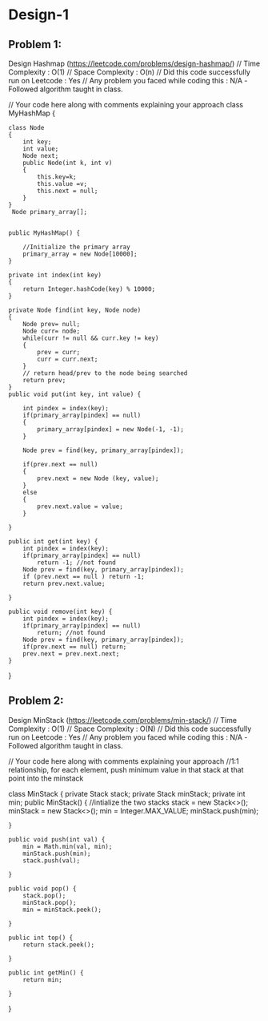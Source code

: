 # Design-1

## Problem 1:
Design Hashmap (https://leetcode.com/problems/design-hashmap/)
// Time Complexity : O(1)
// Space Complexity : O(n)
// Did this code successfully run on Leetcode : Yes
// Any problem you faced while coding this : N/A -Followed algorithm taught in class.



// Your code here along with comments explaining your approach
class MyHashMap {
   
    class Node
    {
        int key;
        int value;
        Node next;
        public Node(int k, int v)
        {
            this.key=k;
            this.value =v;
            this.next = null;
        }
    }
     Node primary_array[];
   
    
    public MyHashMap() {
        
        //Initialize the primary array
        primary_array = new Node[10000];
    }
    
    private int index(int key)
    {
        return Integer.hashCode(key) % 10000;
    }
    
    private Node find(int key, Node node)
    {
        Node prev= null;
        Node curr= node;
        while(curr != null && curr.key != key)
        {
            prev = curr;
            curr = curr.next;
        }
        // return head/prev to the node being searched
        return prev;
    }
    public void put(int key, int value) {
        
        int pindex = index(key);
        if(primary_array[pindex] == null)
        {
            primary_array[pindex] = new Node(-1, -1);
        }
        
        Node prev = find(key, primary_array[pindex]);
        
        if(prev.next == null)
        {
            prev.next = new Node (key, value);
        }
        else
        {
            prev.next.value = value;
        }
        
    }
    
    public int get(int key) {
        int pindex = index(key);
        if(primary_array[pindex] == null)
            return -1; //not found
        Node prev = find(key, primary_array[pindex]);
        if (prev.next == null ) return -1;
        return prev.next.value;
        
    }
    
    public void remove(int key) {
        int pindex = index(key);
        if(primary_array[pindex] == null)
            return; //not found
        Node prev = find(key, primary_array[pindex]);
        if(prev.next == null) return;
        prev.next = prev.next.next;
    }
}



## Problem 2:
Design MinStack (https://leetcode.com/problems/min-stack/)
// Time Complexity : O(1)
// Space Complexity : O(N)
// Did this code successfully run on Leetcode : Yes
// Any problem you faced while coding this : N/A -Followed algorithm taught in class.



// Your code here along with comments explaining your approach
//1:1 relationship, for each element, push minimum value in that stack at that point into the minstack  

class MinStack {
    private Stack<Integer> stack;
    private Stack<Integer> minStack;
    private int min;
    public MinStack() {
        //intialize the two stacks
        stack = new Stack<>();
        minStack = new Stack<>();
        min = Integer.MAX_VALUE;
        minStack.push(min);
        
    }
    
    public void push(int val) {
        min = Math.min(val, min);
        minStack.push(min);
        stack.push(val);
        
    }
    
    public void pop() {
        stack.pop();
        minStack.pop();
        min = minStack.peek();
        
    }
    
    public int top() {
        return stack.peek();
        
    }
    
    public int getMin() {
        return min;
        
    }
}




